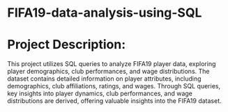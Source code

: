 # FIFA19-data-analysis-using-SQL
# Project Description: 
This project utilizes SQL queries to analyze FIFA19 player data, exploring player demographics, club performances, and wage distributions. The dataset contains detailed information on player attributes, including demographics, club affiliations, ratings, and wages. Through SQL queries, key insights into player dynamics, club performances, and wage distributions are derived, offering valuable insights into the FIFA19 dataset.
